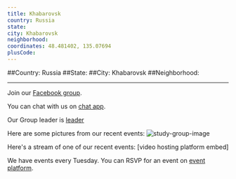 ```yaml
---
title: Khabarovsk
country: Russia
state: 
city: Khabarovsk
neighborhood: 
coordinates: 48.481402, 135.07694
plusCode:
---
```


##Country: Russia
##State: 
##City: Khabarovsk
##Neighborhood: 
*****
Join our [Facebook group](https://www.facebook.com/groups/free.code.camp.khabarovsk).

You can chat with us on [chat app]().

Our Group leader is [leader]()

Here are some pictures from our recent events:
![study-group-image]()

Here's a stream of one of our recent events:
[video hosting platform embed]

We have events every Tuesday. You can RSVP for an event on [event platform]().
